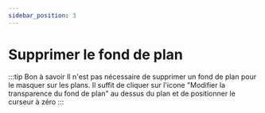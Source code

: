 ```yaml
---
sidebar_position: 3
---
```

# Supprimer le fond de plan

:::tip Bon à savoir
Il n'est pas nécessaire de supprimer un fond de plan pour le masquer sur les plans. Il suffit de cliquer sur l'icone "Modifier la transparence du fond de plan" au dessus du plan et de positionner le curseur à zéro
:::